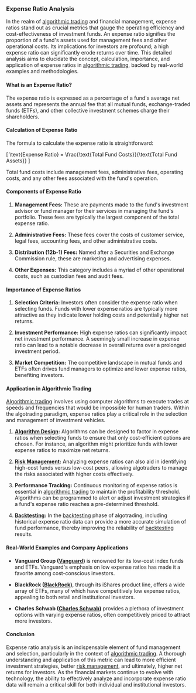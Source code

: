 ### Expense Ratio Analysis

In the realm of [algorithmic trading](../a/algorithmic_trading.md) and financial management, expense ratios stand out as crucial metrics that gauge the operating efficiency and cost-effectiveness of investment funds. An expense ratio signifies the proportion of a fund's assets used for management fees and other operational costs. Its implications for investors are profound; a high expense ratio can significantly erode returns over time. This detailed analysis aims to elucidate the concept, calculation, importance, and application of expense ratios in [algorithmic trading](../a/algorithmic_trading.md), backed by real-world examples and methodologies.

#### What is an Expense Ratio?

The expense ratio is expressed as a percentage of a fund's average net assets and represents the annual fee that all mutual funds, exchange-traded funds (ETFs), and other collective investment schemes charge their shareholders.

#### Calculation of Expense Ratio

The formula to calculate the expense ratio is straightforward:

\[ \text{Expense Ratio} = \frac{\text{Total Fund Costs}}{\text{Total Fund Assets}} \]

Total fund costs include management fees, administrative fees, operating costs, and any other fees associated with the fund's operation. 

#### Components of Expense Ratio

1. **Management Fees:** These are payments made to the fund's investment advisor or fund manager for their services in managing the fund's portfolio. These fees are typically the largest component of the total expense ratio.

2. **Administrative Fees:** These fees cover the costs of customer service, legal fees, accounting fees, and other administrative costs.

3. **Distribution (12b-1) Fees:** Named after a Securities and Exchange Commission rule, these are marketing and advertising expenses.

4. **Other Expenses:** This category includes a myriad of other operational costs, such as custodian fees and audit fees.

#### Importance of Expense Ratios

1. **Selection Criteria:** Investors often consider the expense ratio when selecting funds. Funds with lower expense ratios are typically more attractive as they indicate lower holding costs and potentially higher net returns.

2. **Investment Performance:** High expense ratios can significantly impact net investment performance. A seemingly small increase in expense ratio can lead to a notable decrease in overall returns over a prolonged investment period.

3. **Market Competition:** The competitive landscape in mutual funds and ETFs often drives fund managers to optimize and lower expense ratios, benefiting investors.

#### Application in Algorithmic Trading

[Algorithmic trading](../a/algorithmic_trading.md) involves using computer algorithms to execute trades at speeds and frequencies that would be impossible for human traders. Within the algotrading paradigm, expense ratios play a critical role in the selection and management of investment vehicles.

1. **[Algorithm Design](../a/algorithm_design.md):** Algorithms can be designed to factor in expense ratios when selecting funds to ensure that only cost-efficient options are chosen. For instance, an algorithm might prioritize funds with lower expense ratios to maximize net returns.

2. **[Risk Management](../r/risk_management.md):** Analyzing expense ratios can also aid in identifying high-cost funds versus low-cost peers, allowing algotraders to manage the risks associated with higher costs effectively.

3. **Performance Tracking:** Continuous monitoring of expense ratios is essential in [algorithmic trading](../a/algorithmic_trading.md) to maintain the profitability threshold. Algorithms can be programmed to alert or adjust investment strategies if a fund's expense ratio reaches a pre-determined threshold.

4. **[Backtesting](../b/backtesting.md):** In the [backtesting](../b/backtesting.md) phase of algotrading, including historical expense ratio data can provide a more accurate simulation of fund performance, thereby improving the reliability of [backtesting](../b/backtesting.md) results.

#### Real-World Examples and Company Applications

- **Vanguard Group ([Vanguard](https://investor.vanguard.com))** is renowned for its low-cost index funds and ETFs. Vanguard's emphasis on low expense ratios has made it a favorite among cost-conscious investors.

- **BlackRock ([BlackRock](https://www.blackrock.com))**, through its iShares product line, offers a wide array of ETFs, many of which have competitively low expense ratios, appealing to both retail and institutional investors.

- **Charles Schwab ([Charles Schwab](https://www.schwab.com))** provides a plethora of investment options with varying expense ratios, often competitively priced to attract more investors.

#### Conclusion

Expense ratio analysis is an indispensable element of fund management and selection, particularly in the context of [algorithmic trading](../a/algorithmic_trading.md). A thorough understanding and application of this metric can lead to more efficient investment strategies, better [risk management](../r/risk_management.md), and ultimately, higher net returns for investors. As the financial markets continue to evolve with technology, the ability to effectively analyze and incorporate expense ratio data will remain a critical skill for both individual and institutional investors.
